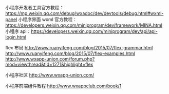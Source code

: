 小程序开发者工具官方教程：https://mp.weixin.qq.com/debug/wxadoc/dev/devtools/debug.html#wxml-panel
小程序界面 wxml 官方教程：https://developers.weixin.qq.com/miniprogram/dev/framework/MINA.html
小程序 api：https://developers.weixin.qq.com/miniprogram/dev/api/api-login.html

flex 布局
http://www.ruanyifeng.com/blog/2015/07/flex-grammar.html
http://www.ruanyifeng.com/blog/2015/07/flex-examples.html
http://www.wxapp-union.com/forum.php?mod=viewthread&tid=1271&highlight=flex

小程序社区
http://www.wxapp-union.com/

小程序前端组件教程
http://www.wxappclub.com/book/1